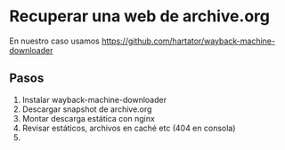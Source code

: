 # Recuperar una web de archive.org

En nuestro caso usamos https://github.com/hartator/wayback-machine-downloader

## Pasos
1. Instalar wayback-machine-downloader
2. Descargar snapshot de archive.org
3. Montar descarga estática con nginx
1. Revisar estáticos, archivos en caché etc (404 en consola)
1. 
